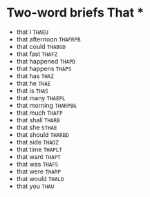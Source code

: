 # Two-word briefs That *

* that I `THAEU`
* that afternoon `THAFRPB`
* that could `THABGD`
* that fast `THAFZ`
* that happened `THAPD`
* that happens `THAPS`
* that has `THAZ`
* that he `THAE`
* that is `THAS`
* that many `THAEPL`
* that morning `THARPBG`
* that much `THAFP`
* that shall `THARB`
* that she `STHAE`
* that should `THARBD`
* that side `THADZ`
* that time `THAPLT`
* that want `THAPT`
* that was `THAFS`
* that were `THARP`
* that would `THALD`
* that you `THAU`
